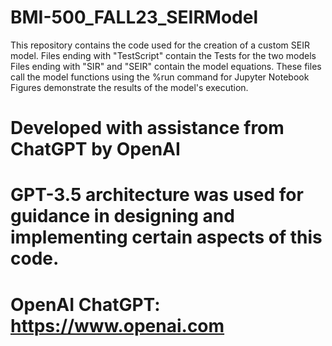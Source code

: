 # BMI-500_FALL23_SEIRModel
This repository contains the code used for the creation of a custom SEIR model.
Files ending with "TestScript" contain the Tests for the two models
Files ending with "SIR" and "SEIR" contain the model equations. These files call the model functions using the %run command for Jupyter Notebook
Figures demonstrate the results of the model's execution.

# Developed with assistance from ChatGPT by OpenAI
# GPT-3.5 architecture was used for guidance in designing and implementing certain aspects of this code.
# OpenAI ChatGPT: https://www.openai.com
